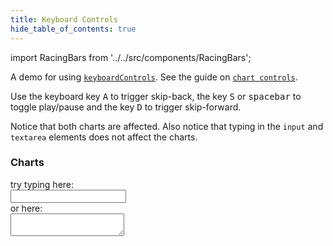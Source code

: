 ```yaml
---
title: Keyboard Controls
hide_table_of_contents: true
---
```


import RacingBars from '../../src/components/RacingBars';

A demo for using [`keyboardControls`](../documentation/options.md#keyboardcontrols).
See the guide on [`chart controls`](../guides/chart-controls.md).

<!--truncate-->

Use the keyboard key <kbd>A</kbd> to trigger skip-back, the key <kbd>S</kbd> or <kbd>spacebar</kbd> to toggle play/pause and the key <kbd>D</kbd> to trigger skip-forward.

Notice that both charts are affected. Also notice that typing in the `input` and `textarea` elements does not affect the charts.

### Charts

<div className="gallery">
  <RacingBars
    dataUrl="/data/population.csv"
    dataType="csv"
    title="World Population"
    subTitle="in millions"
    keyboardControls={true}
    showGroups={true}
/>
</div>

<div className="gallery">
<RacingBars
    dataUrl="/data/population.csv"
    dataType="csv"
    title="World Population"
    subTitle="in millions"
    keyboardControls={true}
    showGroups={false}
/>
</div>
  <span>try typing here:</span>
  <div><input type="text" /></div>
  <span>or here:</span>
  <div><textarea></textarea></div>
